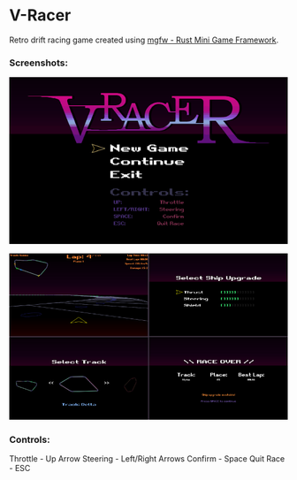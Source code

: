 # V-Racer
Retro drift racing game created using [mgfw - Rust Mini Game Framework](https://github.com/Syn-Nine/mgfw).

### Screenshots:
![](https://github.com/Syn-Nine/rust-mini-games/blob/main/2d-games/vracer/screenshots/vracer_final.gif)

![](https://github.com/Syn-Nine/rust-mini-games/blob/main/2d-games/vracer/screenshots/shots-small.png)

### Controls:
Throttle - Up Arrow
Steering - Left/Right Arrows
Confirm - Space
Quit Race - ESC
